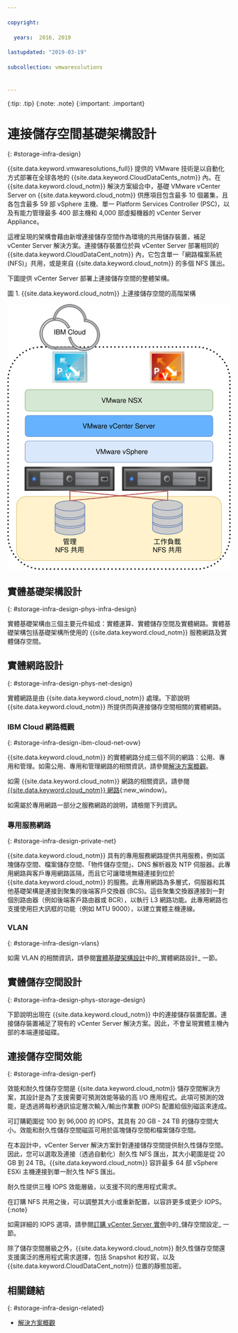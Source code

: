 ```yaml
---

copyright:

  years:  2016, 2019

lastupdated: "2019-03-19"

subcollection: vmwaresolutions


---
```


{:tip: .tip}
{:note: .note}
{:important: .important}

# 連接儲存空間基礎架構設計
{: #storage-infra-design}

{{site.data.keyword.vmwaresolutions_full}} 提供的 VMware 技術是以自動化方式部署在全球各地的 {{site.data.keyword.CloudDataCents_notm}} 內。在 {{site.data.keyword.cloud_notm}} 解決方案組合中，基礎 VMware vCenter Server on {{site.data.keyword.cloud_notm}} 供應項目包含最多 10 個叢集，且各包含最多 59 部 vSphere 主機、單一 Platform Services Controller (PSC)，以及有能力管理最多 400 部主機和 4,000 部虛擬機器的 vCenter Server Appliance。

這裡呈現的架構會藉由新增連接儲存空間作為環境的共用儲存裝置，補足 vCenter Server 解決方案。連接儲存裝置位於與 vCenter Server 部署相同的 {{site.data.keyword.CloudDataCent_notm}} 內，它包含單一「網路檔案系統 (NFS)」共用，或是來自 {{site.data.keyword.cloud_notm}} 的多個 NFS 匯出。

下圖提供 vCenter Server 部署上連接儲存空間的整體架構。

圖 1. {{site.data.keyword.cloud_notm}} 上連接儲存空間的高階架構

![連接儲存空間架構](../solution/vcsv4radiagrams-ra-nfs-shares.svg "IBM Cloud 上連接儲存空間的高階架構")

## 實體基礎架構設計
{: #storage-infra-design-phys-infra-design}

實體基礎架構由三個主要元件組成：實體運算、實體儲存空間及實體網路。實體基礎架構包括基礎架構所使用的 {{site.data.keyword.cloud_notm}} 服務網路及實體儲存空間。

## 實體網路設計
{: #storage-infra-design-phys-net-design}

實體網路是由 {{site.data.keyword.cloud_notm}} 處理。下節說明 {{site.data.keyword.cloud_notm}} 所提供而與連接儲存空間相關的實體網路。

### IBM Cloud 網路概觀
{: #storage-infra-design-ibm-cloud-net-ovw}

{{site.data.keyword.cloud_notm}} 的實體網路分成三個不同的網路：公用、專用和管理。如需公用、專用和管理網路的相關資訊，請參閱[解決方案概觀](/docs/services/vmwaresolutions/archiref/solution?topic=vmware-solutions-solution_overview)。

如需 {{site.data.keyword.cloud_notm}} 網路的相關資訊，請參閱 [{{site.data.keyword.cloud_notm}} 網路](https://www.ibm.com/cloud-computing/bluemix/our-network){:new_window}。

如需屬於專用網路一部分之服務網路的說明，請檢閱下列資訊。

### 專用服務網路
{: #storage-infra-design-private-net}

{{site.data.keyword.cloud_notm}} 具有的專用服務網路提供共用服務，例如區塊儲存空間、檔案儲存空間、「物件儲存空間」、DNS 解析器及 NTP 伺服器。此專用網路與客戶專用網路區隔，而且它可讓環境無縫連接到位於 {{site.data.keyword.cloud_notm}} 的服務。此專用網路為多層式，伺服器和其他基礎架構是連接到聚集的後端客戶交換器 (BCS)。這些聚集交換器連接到一對個別路由器（例如後端客戶路由器或 BCR），以執行 L3 網路功能。此專用網路也支援使用巨大訊框的功能（例如 MTU 9000），以建立實體主機連線。

### VLAN
{: #storage-infra-design-vlans}

如需 VLAN 的相關資訊，請參閱[實體基礎架構設計](/docs/services/vmwaresolutions/archiref/solution?topic=vmware-solutions-design_physicalinfrastructure)中的_實體網路設計_ 一節。

## 實體儲存空間設計
{: #storage-infra-design-phys-storage-design}

下節說明出現在 {{site.data.keyword.cloud_notm}} 中的連接儲存裝置配置。連接儲存裝置補足了現有的 vCenter Server 解決方案。因此，不會呈現實體主機內部的本端連接磁碟。

## 連接儲存空間效能
{: #storage-infra-design-perf}

效能和耐久性儲存空間是 {{site.data.keyword.cloud_notm}} 儲存空間解決方案，其設計是為了支援需要可預測效能等級的高 I/O 應用程式。此項可預測的效能，是透過將每秒通訊協定層次輸入/輸出作業數 (IOPS) 配置給個別磁區來達成。

可訂購範圍從 100 到 96,000 的 IOPS，其具有 20 GB - 24 TB 的儲存空間大小。效能和耐久性儲存空間磁區可用於區塊儲存空間和檔案儲存空間。

在本設計中，vCenter Server 解決方案針對連接儲存空間提供耐久性儲存空間。因此，您可以選取及連接（透過自動化）耐久性 NFS 匯出，其大小範圍是從 20 GB 到 24 TB。{{site.data.keyword.cloud_notm}} 容許最多 64 部 vSphere ESXi 主機連接到單一耐久性 NFS 匯出。

耐久性提供三種 IOPS 效能層級，以支援不同的應用程式需求。

在訂購 NFS 共用之後，可以調整其大小或重新配置，以容許更多或更少 IOPS。
{:note}

如需詳細的 IOPS 選項，請參閱[訂購 vCenter Server 實例](/docs/services/vmwaresolutions/vcenter?topic=vmware-solutions-vc_orderinginstance)中的_儲存空間設定_ 一節。

除了儲存空間層級之外，{{site.data.keyword.cloud_notm}} 耐久性儲存空間還支援廣泛的應用程式需求選擇，包括 Snapshot 和抄寫，以及 {{site.data.keyword.CloudDataCent_notm}} 位置的靜態加密。

## 相關鏈結
{: #storage-infra-design-related}

* [解決方案概觀](/docs/services/vmwaresolutions/archiref/solution?topic=vmware-solutions-solution_overview)
